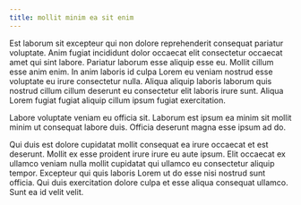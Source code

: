 ```yaml
---
title: mollit minim ea sit enim
---
```


Est laborum sit excepteur qui non dolore reprehenderit consequat pariatur voluptate. Anim fugiat incididunt dolor occaecat elit consectetur occaecat amet qui sint labore. Pariatur laborum esse aliquip esse eu. Mollit cillum esse anim enim. In anim laboris id culpa Lorem eu veniam nostrud esse voluptate eu irure consectetur nulla. Aliqua aliquip laboris laborum quis nostrud cillum cillum deserunt eu consectetur elit laboris irure sunt. Aliqua Lorem fugiat fugiat aliquip cillum ipsum fugiat exercitation.

Labore voluptate veniam eu officia sit. Laborum est ipsum ea minim sit mollit minim ut consequat labore duis. Officia deserunt magna esse ipsum ad do.

Qui duis est dolore cupidatat mollit consequat ea irure occaecat et est deserunt. Mollit ex esse proident irure irure eu aute ipsum. Elit occaecat ex ullamco veniam nulla mollit cupidatat qui ullamco eu consectetur aliquip tempor. Excepteur qui quis laboris Lorem ut do esse nisi nostrud sunt officia. Qui duis exercitation dolore culpa et esse aliqua consequat ullamco. Sunt ea id velit velit.